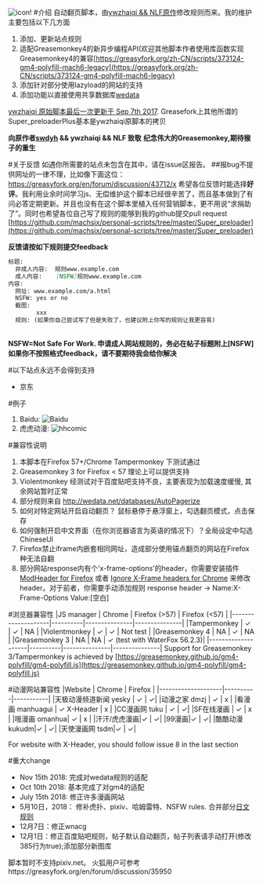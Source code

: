 ![icon!](https://github.com/machsix/personal-scripts/raw/master/Super_preloader/icon2.png)
#介绍
自动翻页脚本，由[ywzhaiqi && NLF原作](https://github.com/ywzhaiqi/userscript/tree/master/scripts/Super_preloaderPlus)修改规则而来。我的维护主要包括以下几方面
1. 添加、更新站点规则
2. 适配Greasemonkey4的新异步编程API(欢迎其他脚本作者使用库函数实现Greasemonkey4的兼容[https://greasyfork.org/zh-CN/scripts/373124-gm4-polyfill-mach6-legacy](https://greasyfork.org/zh-CN/scripts/373124-gm4-polyfill-mach6-legacy)
3. 添加针对部分使用lazyload的网站的支持
4. 添加功能以直接使用共享数据库[wedata](http://wedata.net/databases/AutoPagerize/items)

[ywzhaiqi 原始脚本最后一次更新于 Sep 7th 2017](https://github.com/ywzhaiqi/userscript/tree/master/scripts/Super_preloaderPlus). Greasefork上其他所谓的Super_preloaderPlus基本是ywzhaiqi原脚本的拷贝

**向原作者[swdyh](https://github.com/swdyh) && ywzhaiqi && NLF 致敬**
**纪念伟大的Greasemonkey,期待猴子的重生**

#关于反馈
如遇你所需要的站点未包含在其中，请在issue区报告。 
##报bug不提供网址的一律不理，比如像下面这位：
https://greasyfork.org/en/forum/discussion/43712/x
希望各位反馈时能选择**好评**。我利用业余时间学习js、无偿维护这个脚本已经很辛苦了，而且基本做到了有问必答定期更新。并且也没有在这个脚本里植入任何营销脚本，更不用说“求捐助了”。同时也希望各位自己写了规则的能够到我的github提交pull request [https://github.com/machsix/personal-scripts/tree/master/Super_preloader](https://github.com/machsix/personal-scripts/tree/master/Super_preloader)

**反馈请按如下规则提交feedback**
``` markdown
标题: 
  非成人内容:  规则www.example.com
  成人内容:    [NSFW]规则www.example.com
内容:
  网址: www.example.com/a.html
  NSFW: yes or no
  截图: 
        xxx
  规则: (如果你自己尝试写了但是失败了，也建议附上你写的规则让我更容易)
     
```
**NSFW=Not Safe For Work. 申请成人网站规则的，务必在帖子标题附上\[NSFW\]**
**如果你不按照格式feedback，请不要期待我会给你解决**

#以下站点永远不会得到支持
- 京东



#例子
1. Baidu:
![Baidu](https://github.com/machsix/personal-scripts/raw/master/Super_preloader/ex4.PNG)
2. 虎虎动漫:
![hhcomic](https://github.com/machsix/personal-scripts/raw/master/Super_preloader/ex3.PNG)

#兼容性说明
1. 本脚本在Firefox 57+/Chrome Tampermonkey 下测试通过
2. Greasemonkey 3 for Firefox < 57 理论上可以提供支持
3. Violentmonkey 经测试对于百度贴吧支持不良，主要表现为加载速度缓慢, 其余网站暂时正常
4. 部分规则来自 http://wedata.net/databases/AutoPagerize
5. 如何对特定网站开启自动翻页？ 鼠标悬停于悬浮窗上，勾选翻页模式，点击保存
6. 如何强制开启中文界面（在你浏览器语言为英语的情况下）？全局设定中勾选ChineseUI
7. Firefox禁止iframe内嵌套相同网址，造成部分使用锚点翻页的网站在Firefox种无法自翻
8. 部分网站response内有个'x-frame-options'的header，你需要安装插件[ModHeader for Firefox](https://addons.mozilla.org/en-US/firefox/addon/modheader-firefox/?src=search) 或者 [Ignore X-Frame headers for Chrome](https://chrome.google.com/webstore/detail/ignore-x-frame-headers/gleekbfjekiniecknbkamfmkohkpodhe?hl=en-US) 来修改header。对于前者，你需要手动添加规则 response header -> Name:X-Frame-Options Value:\[空白\] 

#浏览器兼容性
|JS manager          | Chrome   | Firefox (>57) | Firefox (<57) |
|--------------------|----------|---------------|---------------|
|Tampermonkey        |   ✓      | ✓             | NA            |
|Violentmonkey       |   ✓      | ✓             | Not test     |
|Greasemonkey 4      |   NA     | ✓             | NA            |
|Greasemonkey 3      |   NA     | NA            | ✓  (test with WaterFox 56.2.3)|
|--------------------|----------|---------------|---------------|
Support for Greasemonkey 3/Tampermonkey  is achieved by [https://greasemonkey.github.io/gm4-polyfill/gm4-polyfill.js](https://greasemonkey.github.io/gm4-polyfill/gm4-polyfill.js) 


#动漫网站兼容性
|Website             | Chrome   | Firefox   |
|--------------------|----------|-----------|
|天极动漫频道新闻 yesky |  ✓  | ✓|
|动漫之家 dmzj        | ✓  | x |
|看漫画 manhuagui    | ✓  X-Header | x |
|CC漫画网 tuku |  ✓ | ✓|
|SF在线漫画 |  ✓ | x |
|哦漫画 omanhua| ✓ | x |
|汗汗/虎虎漫画|✓ | ✓|
|99漫画|✓ | ✓|
|酷酷动漫 kukudm|✓ | ✓|
|天使漫画网 tsdm|✓ | ✓|

For website with X-Header, you should follow issue 8 in the last section



#重大change
- Nov 15th 2018: 完成对wedata规则的适配
- Oct 10th 2018: 基本完成了对gm4的适配
- July 15th 2018: 修正许多漫画网站
- 5月10日，2018： 修补虎扑、pixiv、哈姆雷特、NSFW rules. 合并部分[日文规则](http://wedata.net/databases/AutoPagerize)
- 12月7日：修正wnacg
- 12月1日：修正百度贴吧规则，帖子默认自动翻页，帖子列表请手动打开(修改385行为true);添加部分新图库

脚本暂时不支持pixiv.net。 火狐用户可参考https://greasyfork.org/en/forum/discussion/35950